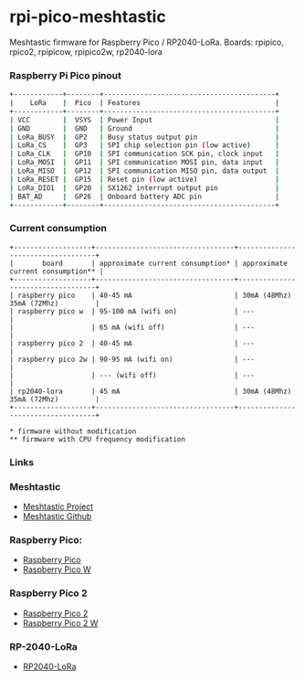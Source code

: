 # rpi-pico-meshtastic
Meshtastic firmware for Raspberry Pico / RP2040-LoRa.
Boards: rpipico, rpico2, rpipicow, rpipico2w, rp2040-lora

### Raspberry Pi Pico pinout

```bash
+------------+--------+------------------------------------------+
|    LoRa    |  Pico  | Features                                 |
+------------+--------+------------------------------------------+
| VCC        |  VSYS  | Power Input                              |
| GND        |  GND   | Ground                                   |
| LoRa_BUSY  |  GP2   | Busy status output pin                   |
| LoRa_CS    |  GP3   | SPI chip selection pin (low active)      |
| LoRa_CLK   |  GP10  | SPI communication SCK pin, clock input   |
| LoRa_MOSI  |  GP11  | SPI communication MOSI pin, data input   |
| LoRa_MISO  |  GP12  | SPI communication MISO pin, data output  |
| LoRa_RESET |  GP15  | Reset pin (low active)                   |
| LoRa_DIO1  |  GP20  | SX1262 interrupt output pin              |
| BAT_AD     |  GP26  | Onboard battery ADC pin                  |
+------------+--------+------------------------------------------+
```

### Current consumption

```text
+-------------------+----------------------------------+-----------------------------------+
|       board       | approximate current consumption* | approximate current consumption** |
+-------------------+----------------------------------+-----------------------------------+
| raspberry pico    | 40-45 mA                         | 30mA (48Mhz) 35mA (72Mhz)         |
| raspberry pico w  | 95-100 mA (wifi on)              | ---                               |
|                   | 65 mA (wifi off)                 | ---                               |
| raspberry pico 2  | 40-45 mA                         | ---                               |
| raspberry pico 2w | 90-95 mA (wifi on)               | ---                               |
|                   | --- (wifi off)                   | ---                               |
| rp2040-lora       | 45 mA                            | 30mA (48Mhz) 35mA (72Mhz)         |
+-------------------+----------------------------------+-----------------------------------+

* firmware without modification
** firmware with CPU frequency modification
```

### Links

### Meshtastic

- [Meshtastic Project](https://meshtastic.org)
- [Meshtastic Github](https://github.com/meshtastic)

### Raspberry Pico:

- [Raspberry Pico](https://datasheets.raspberrypi.com/pico/pico-datasheet.pdf)
- [Raspberry Pico W](https://datasheets.raspberrypi.com/picow/pico-w-datasheet.pdf)

### Raspberry Pico 2

- [Raspberry Pico 2](https://datasheets.raspberrypi.com/pico/pico-2-datasheet.pdf)
- [Raspberry Pico 2 W](https://datasheets.raspberrypi.com/picow/pico-2-w-datasheet.pdf)

### RP-2040-LoRa
- [RP2040-LoRa](https://www.waveshare.com/wiki/RP2040-LoRa)
